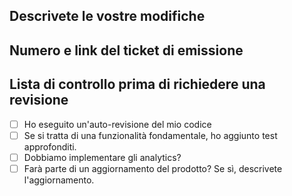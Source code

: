 ## Descrivete le vostre modifiche

## Numero e link del ticket di emissione

## Lista di controllo prima di richiedere una revisione
- [ ] Ho eseguito un'auto-revisione del mio codice
- [ ] Se si tratta di una funzionalità fondamentale, ho aggiunto test approfonditi.
- [ ] Dobbiamo implementare gli analytics?
- [ ] Farà parte di un aggiornamento del prodotto? Se sì, descrivete l'aggiornamento.
